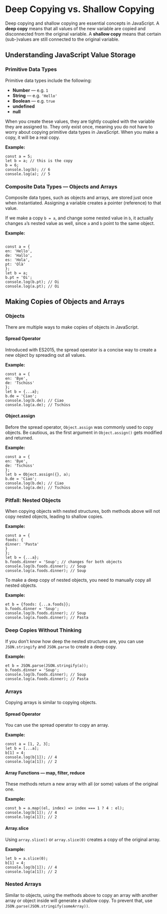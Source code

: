 # Deep Copying vs. Shallow Copying

Deep copying and shallow copying are essential concepts in JavaScript. A **deep copy** means that all values of the new variable are copied and disconnected from the original variable. A **shallow copy** means that certain (sub-)values are still connected to the original variable.

## Understanding JavaScript Value Storage

### Primitive Data Types

Primitive data types include the following:

- **Number** — e.g. `1`
- **String** — e.g. `'Hello'`
- **Boolean** — e.g. `true`
- **undefined**
- **null**

When you create these values, they are tightly coupled with the variable they are assigned to. They only exist once, meaning you do not have to worry about copying primitive data types in JavaScript. When you make a copy, it will be a real copy. 

**Example:**
```
const a = 5;
let b = a; // this is the copy
b = 6;
console.log(b); // 6
console.log(a); // 5
```

### Composite Data Types — Objects and Arrays

Composite data types, such as objects and arrays, are stored just once when instantiated. Assigning a variable creates a pointer (reference) to that value.

If we make a copy `b = a`, and change some nested value in `b`, it actually changes `a`’s nested value as well, since `a` and `b` point to the same object.

**Example:**

```

const a = {
en: 'Hello',
de: 'Hallo',
es: 'Hola',
pt: 'Olà'
};
let b = a;
b.pt = 'Oi';
console.log(b.pt); // Oi
console.log(a.pt); // Oi
```


## Making Copies of Objects and Arrays

### Objects

There are multiple ways to make copies of objects in JavaScript.

#### Spread Operator

Introduced with ES2015, the spread operator is a concise way to create a new object by spreading out all values.

**Example:**

```
const a = {
en: 'Bye',
de: 'Tschüss'
};
let b = {...a};
b.de = 'Ciao';
console.log(b.de); // Ciao
console.log(a.de); // Tschüss
```


#### Object.assign

Before the spread operator, `Object.assign` was commonly used to copy objects. Be cautious, as the first argument in `Object.assign()` gets modified and returned.

**Example:**

```
const a = {
en: 'Bye',
de: 'Tschüss'
};
let b = Object.assign({}, a);
b.de = 'Ciao';
console.log(b.de); // Ciao
console.log(a.de); // Tschüss
```


### Pitfall: Nested Objects

When copying objects with nested structures, both methods above will not copy nested objects, leading to shallow copies.

**Example:**

```
const a = {
foods: {
dinner: 'Pasta'
}
};
let b = {...a};
b.foods.dinner = 'Soup'; // changes for both objects
console.log(b.foods.dinner); // Soup
console.log(a.foods.dinner); // Soup
```


To make a deep copy of nested objects, you need to manually copy all nested objects.

**Example:**

```
et b = {foods: {...a.foods}};
b.foods.dinner = 'Soup';
console.log(b.foods.dinner); // Soup
console.log(a.foods.dinner); // Pasta

```


### Deep Copies Without Thinking

If you don’t know how deep the nested structures are, you can use `JSON.stringify` and `JSON.parse` to create a deep copy.

**Example:**

```
et b = JSON.parse(JSON.stringify(a));
b.foods.dinner = 'Soup';
console.log(b.foods.dinner); // Soup
console.log(a.foods.dinner); // Pasta
```


### Arrays

Copying arrays is similar to copying objects.

#### Spread Operator

You can use the spread operator to copy an array.

**Example:**

```
const a = [1, 2, 3];
let b = [...a];
b[1] = 4;
console.log(b[1]); // 4
console.log(a[1]); // 2

```



#### Array Functions — map, filter, reduce

These methods return a new array with all (or some) values of the original one.

**Example:**

```
const b = a.map((el, index) => index === 1 ? 4 : el);
console.log(b[1]); // 4
console.log(a[1]); // 2

```

#### Array.slice

Using `array.slice()` or `array.slice(0)` creates a copy of the original array.

**Example:**

```
let b = a.slice(0);
b[1] = 4;
console.log(b[1]); // 4
console.log(a[1]); // 2
```

### Nested Arrays

Similar to objects, using the methods above to copy an array with another array or object inside will generate a shallow copy. To prevent that, use `JSON.parse(JSON.stringify(someArray))`.


